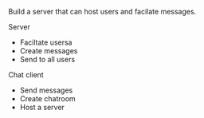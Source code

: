Build a server that can host users and facilate messages.

Server
- Faciltate usersa
- Create messages
- Send to all users


Chat client
- Send messages
- Create chatroom 
- Host a server